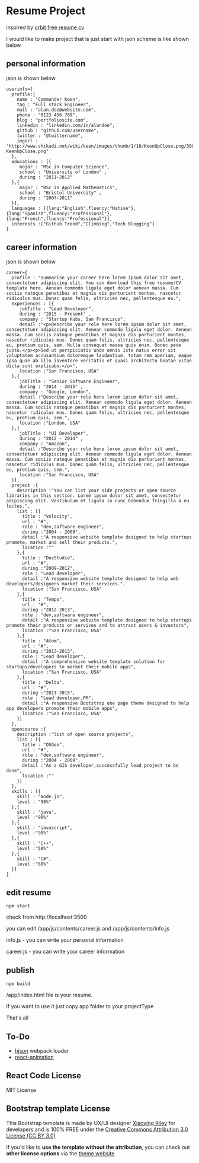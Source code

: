 # Resume Project

inspired by [orbit free resume cv](http://themes.3rdwavemedia.com/website-templates/orbit-free-resume-cv-template-for-developers/)

I would like to make project that is just start with json scheme is like shown below

## personal information

json is shown below

```
userinfo={
  profile:{
    name : "Commander Keen",
    tag : "Full stack Engineer",
    mail : "alan.doe@website.com",
    phone : "0123 456 789",
    blog : "portfoliosite.com",
    linkedin : "linkedin.com/in/alandoe",
    github : "github.com/username",
    twitter : "@twittername",
    imgUrl : "http://www.shikadi.net/wiki/keen/images/thumb/1/16/KeenUpClose.png/300px-KeenUpClose.png"
  },
  educations : [{
     major : "MSc in Computer Science",
     school : "University of London" ,
     during : "2011-2012"
  },{
     major : "BSc in Applied Mathematics",
     school : "Bristol University" ,
     during : "2007-2011"
  }],
  languages : [{lang:"English",fluency:"Native"},{lang:"Spanish",fluency:"Professional"},{lang:"French",fluency:"Professional"}],
  interests :["Github Trend","Climbing","Tech Blogging"]
}
```

## career information

json is shown below

```
career={
  profile : "Summarise your career here lorem ipsum dolor sit amet, consectetuer adipiscing elit. You can download this free resume/CV template here. Aenean commodo ligula eget dolor aenean massa. Cum sociis natoque penatibus et magnis dis parturient montes, nascetur ridiculus mus. Donec quam felis, ultricies nec, pellentesque eu.",
  experiences : [{
     jobTitle : "Lead Developer",
     during : "2015 - Present" ,
     company : "Startup Hubs, San Francisco",
     detail :"<p>Describe your role here lorem ipsum dolor sit amet, consectetuer adipiscing elit. Aenean commodo ligula eget dolor. Aenean massa. Cum sociis natoque penatibus et magnis dis parturient montes, nascetur ridiculus mus. Donec quam felis, ultricies nec, pellentesque eu, pretium quis, sem. Nulla consequat massa quis enim. Donec pede justo.</p><p>Sed ut perspiciatis unde omnis iste natus error sit voluptatem accusantium doloremque laudantium, totam rem aperiam, eaque ipsa quae ab illo inventore veritatis et quasi architecto beatae vitae dicta sunt explicabo.</p>",
     location :"San Francisco, USA"
  },{
     jobTitle : "Senior Software Engineer",
     during : "2014 - 2015" ,
     company : "Google, London",
     detail :"Describe your role here lorem ipsum dolor sit amet, consectetuer adipiscing elit. Aenean commodo ligula eget dolor. Aenean massa. Cum sociis natoque penatibus et magnis dis parturient montes, nascetur ridiculus mus. Donec quam felis, ultricies nec, pellentesque eu, pretium quis, sem.",
     location :"London, USA"
  },{
     jobTitle : "UI Developer",
     during : "2012 - 2014" ,
     company : "Amazon",
     detail :"Describe your role here lorem ipsum dolor sit amet, consectetuer adipiscing elit. Aenean commodo ligula eget dolor. Aenean massa. Cum sociis natoque penatibus et magnis dis parturient montes, nascetur ridiculus mus. Donec quam felis, ultricies nec, pellentesque eu, pretium quis, sem.",
     location :"San Francisco, USA"
  }],
  project :{
    description :"You can list your side projects or open source libraries in this section. Lorem ipsum dolor sit amet, consectetur adipiscing elit. Vestibulum et ligula in nunc bibendum fringilla a eu lectus.",
    list : [{
      title : "Velocity",
      url : "#",
      role : "dev,software engineer",
      during :"2004 - 2009",
      detail :"A responsive website template designed to help startups promote, market and sell their products.",
      location :""
    },{
      title : "DevStudio",
      url : "#",
      during :"2009-2012",
      role : "Lead developer",
      detail :"A responsive website template designed to help web developers/designers market their services.",
      location :"San Francisco, USA"
    },{
      title : "Tempo",
      url : "#",
      during :"2012-2013",
      role : "dev,software engineer",
      detail :"A responsive website template designed to help startups promote their products or services and to attract users & investors",
      location :"San Francisco, USA"
    },{
      title : "Atom",
      url : "#",
      during :"2013-2015",
      role : "Lead developer",
      detail :"A comprehensive website template solution for startups/developers to market their mobile apps",
      location :"San Francisco, USA"
    },{
      title : "Delta",
      url : "#",
      during :"2013-2015",
      role : "Lead developer,PM",
      detail :"A responsive Bootstrap one page theme designed to help app developers promote their mobile apps",
      location :"San Francisco, USA"
    }]
  },
  opensource :{
    description :"list of open source projects",
    list : [{
      title : "OSGeo",
      url : "#",
      role : "dev,software engineer",
      during :"2004 - 2009",
      detail :"As a GIS developer,successfully lead project to be done",
      location :""
    }]
  },
  skills : [{
    skill : "Node.js",
    level : "98%"
  },{
    skill : "java",
    level :"90%"
  },{
    skill : "javascript",
    level :"98%"
  },{
    skill : "C++",
    level :"50%"
  },{
    skill : "C#",
    level :"60%"
  }]
}

```


## edit resume

```
npm start
```

check from http://localhost:3500

you can edit /app/js/contents/career.js and /app/js/contents/info.js

info.js - you can write your personal information

career.js - you can write your career information

## publish

```
npm build
```

/app/index.html file is your resume.

If you want to use it just copy app folder to your projectType

That's all

## To-Do
* [hjson](https://github.com/laktak/hjson-js) webpack loader
* [react-animation](https://facebook.github.io/react/docs/animation.html)

## React Code License

MIT License

## Bootstrap template License

This Bootstrap template is made by UX/UI designer [Xiaoying Riley](https://twitter.com/3rdwave_themes) for developers and is 100% FREE under the [Creative Commons Attribution 3.0 License (CC BY 3.0)](http://creativecommons.org/licenses/by/3.0/)

If you'd like to **use the template without the attribution**, you can check out **other license options** via the [theme website](http://themes.3rdwavemedia.com/website-templates/orbit-free-resume-cv-template-for-developers/)
